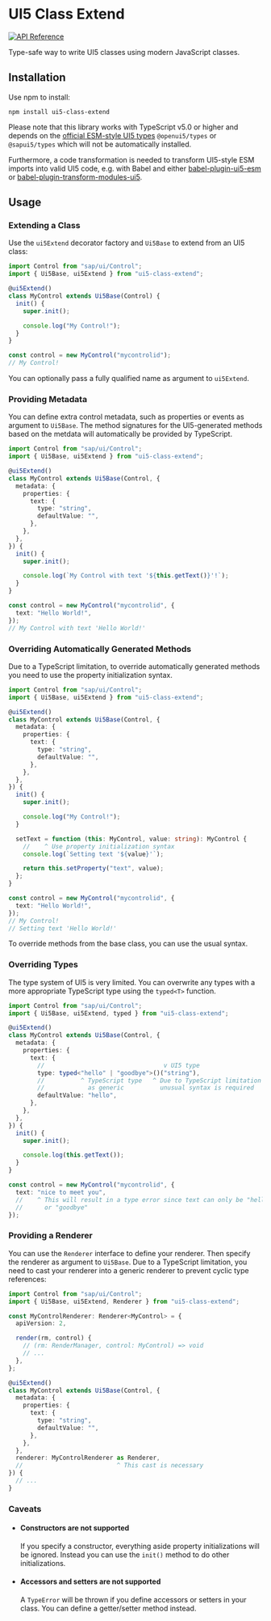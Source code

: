 # UI5 Class Extend

[![API Reference](https://img.shields.io/badge/api-reference-blue?logo=typescript&logoColor=white)](https://modern-ui5.github.io/ui5-class-extend/modules.html)

Type-safe way to write UI5 classes using modern JavaScript classes.

## Installation

Use npm to install:

```
npm install ui5-class-extend
```

Please note that this library works with TypeScript v5.0 or higher and depends
on the [official ESM-style UI5 types](https://sap.github.io/ui5-typescript/)
`@openui5/types` or `@sapui5/types` which will not be automatically installed.

Furthermore, a code transformation is needed to transform UI5-style ESM imports
into valid UI5 code, e.g. with Babel and either
[babel-plugin-ui5-esm](https://github.com/modern-ui5/babel-plugin-ui5-esm) or
[babel-plugin-transform-modules-ui5](https://github.com/ui5-community/babel-plugin-transform-modules-ui5/tree/main).

## Usage

### Extending a Class

Use the `ui5Extend` decorator factory and `Ui5Base` to extend from an UI5 class:

```ts
import Control from "sap/ui/Control";
import { Ui5Base, ui5Extend } from "ui5-class-extend";

@ui5Extend()
class MyControl extends Ui5Base(Control) {
  init() {
    super.init();

    console.log("My Control!");
  }
}

const control = new MyControl("mycontrolid");
// My Control!
```

You can optionally pass a fully qualified name as argument to `ui5Extend`.

### Providing Metadata

You can define extra control metadata, such as properties or events as argument
to `Ui5Base`. The method signatures for the UI5-generated methods based on the
metdata will automatically be provided by TypeScript.

```ts
import Control from "sap/ui/Control";
import { Ui5Base, ui5Extend } from "ui5-class-extend";

@ui5Extend()
class MyControl extends Ui5Base(Control, {
  metadata: {
    properties: {
      text: {
        type: "string",
        defaultValue: "",
      },
    },
  },
}) {
  init() {
    super.init();

    console.log(`My Control with text '${this.getText()}'!`);
  }
}

const control = new MyControl("mycontrolid", {
  text: "Hello World!",
});
// My Control with text 'Hello World!'
```

### Overriding Automatically Generated Methods

Due to a TypeScript limitation, to override automatically generated methods you
need to use the property initialization syntax.

```ts
import Control from "sap/ui/Control";
import { Ui5Base, ui5Extend } from "ui5-class-extend";

@ui5Extend()
class MyControl extends Ui5Base(Control, {
  metadata: {
    properties: {
      text: {
        type: "string",
        defaultValue: "",
      },
    },
  },
}) {
  init() {
    super.init();

    console.log("My Control!");
  }

  setText = function (this: MyControl, value: string): MyControl {
    //    ^ Use property initialization syntax
    console.log(`Setting text '${value}'`);

    return this.setProperty("text", value);
  };
}

const control = new MyControl("mycontrolid", {
  text: "Hello World!",
});
// My Control!
// Setting text 'Hello World!'
```

To override methods from the base class, you can use the usual syntax.

### Overriding Types

The type system of UI5 is very limited. You can overwrite any types with a more
appropriate TypeScript type using the `typed<T>` function.

```ts
import Control from "sap/ui/Control";
import { Ui5Base, ui5Extend, typed } from "ui5-class-extend";

@ui5Extend()
class MyControl extends Ui5Base(Control, {
  metadata: {
    properties: {
      text: {
        //                                 v UI5 type
        type: typed<"hello" | "goodbye">()("string"),
        //          ^ TypeScript type   ^ Due to TypeScript limitation this 
        //            as generic          unusual syntax is required
        defaultValue: "hello",
      },
    },
  },
}) {
  init() {
    super.init();

    console.log(this.getText());
  }
}

const control = new MyControl("mycontrolid", {
  text: "nice to meet you",
  //    ^ This will result in a type error since text can only be "hello"
  //      or "goodbye"
});
```

### Providing a Renderer

You can use the `Renderer` interface to define your renderer. Then specify the
renderer as argument to `Ui5Base`. Due to a TypeScript limitation, you need to
cast your renderer into a generic renderer to prevent cyclic type references:

```ts
import Control from "sap/ui/Control";
import { Ui5Base, ui5Extend, Renderer } from "ui5-class-extend";

const MyControlRenderer: Renderer<MyControl> = {
  apiVersion: 2,

  render(rm, control) {
    // (rm: RenderManager, control: MyControl) => void
    // ...
  },
};

@ui5Extend()
class MyControl extends Ui5Base(Control, {
  metadata: {
    properties: {
      text: {
        type: "string",
        defaultValue: "",
      },
    },
  },
  renderer: MyControlRenderer as Renderer,
  //                          ^ This cast is necessary
}) {
  // ...
}
```

### Caveats

- #### Constructors are not supported

  If you specify a constructor, everything aside property initializations will
  be ignored. Instead you can use the `init()` method to do other
  initializations.

- #### Accessors and setters are not supported

  A `TypeError` will be thrown if you define accessors or setters in your class.
  You can define a getter/setter method instead.
